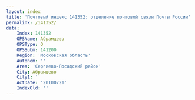 ```yaml
---
layout: index
title: 'Почтовый индекс 141352: отделение почтовой связи Почты России'
permalink: /141352/
data:
    Index: 141352
    OPSName: Абрамцево
    OPSType: О
    OPSSubm: 141200
    Region: 'Московская область'
    Autonom: ''
    Area: 'Сергиево-Посадский район'
    City: Абрамцево
    City1: ''
    ActDate: '20100721'
    IndexOld: ''
---
```

